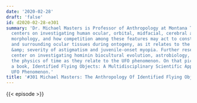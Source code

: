 ```yaml
---
date: '2020-02-28'
draft: 'false'
id: d2020-02-28-e301
summary: 'Dr. Michael Masters is Professor of Anthropology at Montana Tech. His research
  centers on investigating human ocular, orbital, midfacial, cerebral and neurocranial
  morphology, and how competition among these features may act to constrain the eye
  and surrounding ocular tissues during ontogeny, as it relates to the disparate incidence
  &amp; severity of astigmatism and juvenile-onset myopia. Further research interests
  center on investigating hominin biocultural evolution, astrobiology, astronomy and
  the physics of time as they relate to the UFO phenomenon. On that pic, he has written
  a book, Identified Flying Objects: A Multidisciplinary Scientific Approach to the
  UFO Phenomenon.'
title: '#301 Michael Masters: The Anthropology Of Identified Flying Objects'
---
```

{{< episode >}}
